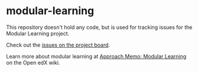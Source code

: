 # modular-learning

This repository doesn't hold any code, but is used for tracking issues for the Modular Learning project.

Check out the [issues on the project board](https://github.com/orgs/openedx/projects/36).

Learn more about modular learning at [Approach Memo: Modular Learning](https://openedx.atlassian.net/wiki/spaces/OEPM/pages/3575152670/Approach+Memo+Modular+Learning) on the Open edX wiki.
